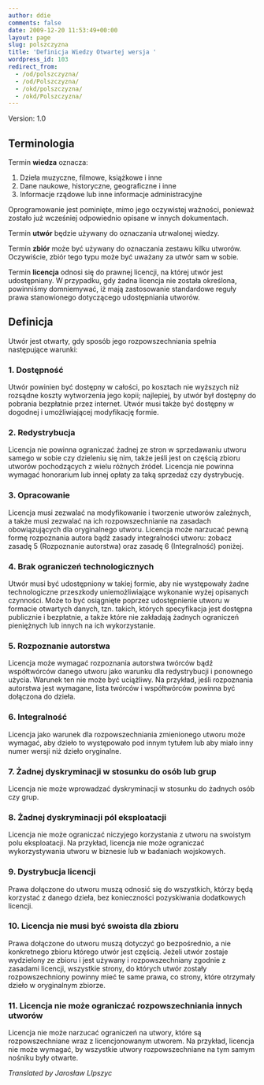 ```yaml
---
author: ddie
comments: false
date: 2009-12-20 11:53:49+00:00
layout: page
slug: polszczyzna
title: 'Definicja Wiedzy Otwartej wersja '
wordpress_id: 103
redirect_from:
  - /od/polszczyzna/
  - /od/Polszczyzna/
  - /okd/polszczyzna/
  - /okd/Polszczyzna/
---
```


Version: 1.0

## Terminologia

Termin **wiedza** oznacza:

1. Dzieła muzyczne, filmowe, książkowe i inne
2. Dane naukowe, historyczne, geograficzne i inne
3. Informacje rządowe lub inne informacje administracyjne

Oprogramowanie jest pominięte, mimo jego oczywistej ważności, ponieważ zostało już wcześniej odpowiednio opisane w innych dokumentach.

Termin **utwór** będzie używany do oznaczania utrwalonej wiedzy.

Termin **zbiór** może być używany do oznaczania zestawu kilku utworów. Oczywiście, zbiór tego typu może być uważany za utwór sam w sobie.

Termin **licencja** odnosi się do prawnej licencji, na której utwór jest udostępniany. W przypadku, gdy żadna licencja nie została określona, powinniśmy domniemywać, iż mają zastosowanie standardowe reguły prawa stanowionego dotyczącego udostępniania utworów.

## Definicja

Utwór jest otwarty, gdy sposób jego rozpowszechniania spełnia następujące warunki:

### 1. Dostępność

Utwór powinien być dostępny w całości, po kosztach nie wyższych niż rozsądne koszty wytworzenia jego kopii; najlepiej, by utwór był dostępny do pobrania bezpłatnie przez internet. Utwór musi także być dostępny w dogodnej i umożliwiającej modyfikację formie.

### 2. Redystrybucja

Licencja nie powinna ograniczać żadnej ze stron w sprzedawaniu utworu samego w sobie czy dzieleniu się nim, także jeśli jest on częścią zbioru utworów pochodzących z wielu różnych źródeł. Licencja nie powinna wymagać honorarium lub innej opłaty za taką sprzedaż czy dystrybucję.

### 3. Opracowanie

Licencja musi zezwalać na modyfikowanie i tworzenie utworów zależnych, a także musi zezwalać na ich rozpowszechnianie na zasadach obowiązujących dla oryginalnego utworu. Licencja może narzucać pewną formę rozpoznania autora bądź zasady integralności utworu: zobacz zasadę 5 (Rozpoznanie autorstwa) oraz zasadę 6 (Integralność) poniżej.

### 4. Brak ograniczeń technologicznych

Utwór musi być udostępniony w takiej formie, aby nie występowały żadne technologiczne przeszkody uniemożliwiające wykonanie wyżej opisanych czynności. Może to być osiągnięte poprzez udostępnienie utworu w formacie otwartych danych, tzn. takich, których specyfikacja jest dostępna publicznie i bezpłatnie, a także które nie zakładają żadnych ograniczeń pieniężnych lub innych na ich wykorzystanie.

### 5. Rozpoznanie autorstwa

Licencja może wymagać rozpoznania autorstwa twórców bądź współtwórców danego utworu jako warunku dla redystrybucji i ponownego użycia. Warunek ten nie może być uciążliwy. Na przykład, jeśli rozpoznania autorstwa jest wymagane, lista twórców i współtwórców powinna być dołączona do dzieła.

### 6. Integralność

Licencja jako warunek dla rozpowszechniania zmienionego utworu może wymagać, aby dzieło to występowało pod innym tytułem lub aby miało inny numer wersji niż dzieło oryginalne.

### 7. Żadnej dyskryminacji w stosunku do osób lub grup

Licencja nie może wprowadzać dyskryminacji w stosunku do żadnych osób czy grup.

### 8. Żadnej dyskryminacji pól eksploatacji

Licencja nie może ograniczać niczyjego korzystania z utworu na swoistym polu eksploatacji. Na przykład, licencja nie może ograniczać wykorzystywania utworu w biznesie lub w badaniach wojskowych.

### 9. Dystrybucja licencji

Prawa dołączone do utworu muszą odnosić się do wszystkich, którzy będą korzystać z danego dzieła, bez konieczności pozyskiwania dodatkowych licencji.

### 10. Licencja nie musi być swoista dla zbioru

Prawa dołączone do utworu muszą dotyczyć go bezpośrednio, a nie konkretnego zbioru którego utwór jest częścią. Jeżeli utwór zostaje wydzielony ze zbioru i jest używany i rozpowszechniany zgodnie z zasadami licencji, wszystkie strony, do których utwór zostały rozpowszechniony powinny mieć te same prawa, co strony, które otrzymały dzieło w oryginalnym zbiorze.

### 11. Licencja nie może ograniczać rozpowszechniania innych utworów

Licencja nie może narzucać ograniczeń na utwory, które są rozpowszechniane wraz z licencjonowanym utworem. Na przykład, licencja nie może wymagać, by wszystkie utwory rozpowszechniane na tym samym nośniku były otwarte.

*Translated by Jarosław LIpszyc*
